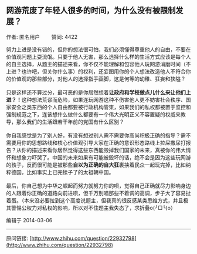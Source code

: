 ## 网游荒废了年轻人很多的时间，为什么没有被限制发展？

作者: 匿名用户&nbsp;&nbsp;&nbsp;&nbsp;&nbsp;&nbsp;&nbsp;&nbsp;赞同: 4422


努力上进是没有错的，但你的想法很可怕，我们必须懂得尊重他人的自由，不要在价值观问题上耍流氓。只要于他人无害，那么选择什么样的生活方式应该是每个人的自主选择，从题主的描述来看，你不仅不能理解和包容他人玩网游消磨时间（不上进？也许吧，但关你什么事）的权利，还妄图用你的个人想法改造他人不符合你的价值观的那些部分，对他人的选择指手画脚，这是何等的幼稚、狂妄和狭隘？<br><br>只是这样还不算过分，最可恶的是你居然想着<strong>让政府和学校做点儿什么来让他们上进？！</strong>这种想法荒谬而危险，如果连玩网游这种不伤害他人更不妨害社会秩序、国家安全之类东西的个人自由都要被行政机构管束，如果我们的私权都被置于监控和强制规范之下，连该想什么做什么都要有一个伟大光明正义不容置疑的权威来教导，那么我们的生活跟若干年前的党国有什么区别？<br><br>你自我感觉是为了别人好，有没有想过别人需不需要你高尚积极正确的指导？需不需要用你的思想路线和核心价值观引导大家在正确的意识形态路线上拉屎撒尿打报告？从你的描述来看你居然觉得这些东西能毁掉我们国家的未来，真被你的伟大情怀和想象力吓哭了。中国的未来如果有可能被毁坏的话，绝不会是因为这些玩网游的孩子，反而很可能是被那些<strong>自以为正确的自大狂</strong>裹挟着民众一起玩完掉，比如纳粹德国，比如事实上已完犊子了的太祖朝中国。<br><br>最后，你自己想为中华之崛起而努力就努力你的呗，觉得自己正确就尽力影响身边的人跟着你正确的道路向前进呗，但千万别唱那些不着调的高调，步子大了容易扯着蛋。（本来没必要拉到这个高度说题主，但我真的很反感某类思维方式，并且极其警惕公权力对私权的影响，所以对不住题主我失态了，求折叠o(╯□╰)o）



编辑于 2014-03-06



---
原问链接: [http://www.zhihu.com/question/22932798](http://www.zhihu.com/question/22932798)
